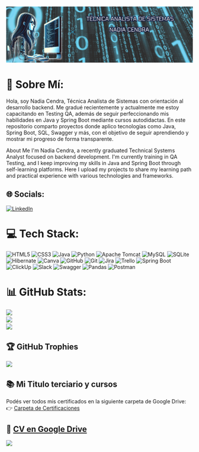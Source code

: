![](https://github.com/cendra-n/cendra-n/blob/main/Banner%20para%20Linkedin%20Analista%20Sistemas%20Moderno%20Negro.png?raw=true)

# 💫 Sobre Mí:
Hola, soy Nadia Cendra, Técnica Analista de Sistemas con orientación al desarrollo backend. Me gradué recientemente y actualmente me estoy capacitando en Testing QA, además de seguir perfeccionando mis habilidades en Java y Spring Boot mediante cursos autodidactas.
En este repositorio comparto proyectos donde aplico tecnologías como Java, Spring Boot, SQL, Swagger y más, con el objetivo de seguir aprendiendo y mostrar mi progreso de forma transparente.

About Me
I'm Nadia Cendra, a recently graduated Technical Systems Analyst focused on backend development. I'm currently training in QA Testing, and I keep improving my skills in Java and Spring Boot through self-learning platforms.
Here I upload my projects to share my learning path and practical experience with various technologies and frameworks.


## 🌐 Socials:
[![LinkedIn](https://img.shields.io/badge/LinkedIn-%230077B5.svg?logo=linkedin&logoColor=white)](https://www.linkedin.com/in/nadia-cendra-207)
 

# 💻 Tech Stack:
![HTML5](https://img.shields.io/badge/html5-%23E34F26.svg?style=for-the-badge&logo=html5&logoColor=white) ![CSS3](https://img.shields.io/badge/css3-%231572B6.svg?style=for-the-badge&logo=css3&logoColor=white) ![Java](https://img.shields.io/badge/java-%23ED8B00.svg?style=for-the-badge&logo=openjdk&logoColor=white) ![Python](https://img.shields.io/badge/python-3670A0?style=for-the-badge&logo=python&logoColor=ffdd54) ![Apache Tomcat](https://img.shields.io/badge/apache%20tomcat-%23F8DC75.svg?style=for-the-badge&logo=apache-tomcat&logoColor=black) ![MySQL](https://img.shields.io/badge/mysql-4479A1.svg?style=for-the-badge&logo=mysql&logoColor=white) ![SQLite](https://img.shields.io/badge/sqlite-%2307405e.svg?style=for-the-badge&logo=sqlite&logoColor=white) ![Hibernate](https://img.shields.io/badge/Hibernate-59666C?style=for-the-badge&logo=Hibernate&logoColor=white) ![Canva](https://img.shields.io/badge/Canva-%2300C4CC.svg?style=for-the-badge&logo=Canva&logoColor=white) ![GitHub](https://img.shields.io/badge/github-%23121011.svg?style=for-the-badge&logo=github&logoColor=white) ![Git](https://img.shields.io/badge/git-%23F05033.svg?style=for-the-badge&logo=git&logoColor=white) ![Jira](https://img.shields.io/badge/jira-%230A0FFF.svg?style=for-the-badge&logo=jira&logoColor=white) ![Trello](https://img.shields.io/badge/Trello-%23026AA7.svg?style=for-the-badge&logo=Trello&logoColor=white) ![Spring Boot](https://img.shields.io/badge/spring--boot-6DB33F?style=for-the-badge&logo=springboot&logoColor=white) ![ClickUp](https://img.shields.io/badge/ClickUp-%237B68EE.svg?style=for-the-badge&logo=ClickUp&logoColor=white) ![Slack](https://img.shields.io/badge/Slack-4A154B?style=for-the-badge&logo=slack&logoColor=white) ![Swagger](https://img.shields.io/badge/Swagger-%23Clojure.svg?style=for-the-badge&logo=swagger&logoColor=white) ![Pandas](https://img.shields.io/badge/Pandas-150458?style=for-the-badge&logo=pandas&logoColor=white) ![Postman](https://img.shields.io/badge/Postman-FF6C37?style=for-the-badge&logo=postman&logoColor=white)
# 📊 GitHub Stats:
![](https://github-readme-stats.vercel.app/api?username=cendra-n&theme=radical&hide_border=false&include_all_commits=false&count_private=false)<br/>
![](https://github-readme-streak-stats.herokuapp.com/?user=cendra-n&theme=radical&hide_border=false)<br/>
![](https://github-readme-stats.vercel.app/api/top-langs/?username=cendra-n&theme=radical&hide_border=false&include_all_commits=false&count_private=false&layout=compact)

## 🏆 GitHub Trophies
![](https://github-profile-trophy.vercel.app/?username=cendra-n&theme=radical&no-frame=false&no-bg=true&margin-w=4)

## 📚 Mi Titulo terciario y cursos

Podés ver todos mis certificados en la siguiente carpeta de Google Drive:  
👉 [Carpeta de Certificaciones](https://drive.google.com/drive/folders/19YV_K0FQt9IwQqECtCMI8cry0BMAk34A?usp=sharing)

📁 [CV en Google Drive](https://drive.google.com/file/d/1z9B1TYPggoRlr1gQpl1NUdDW1QqBJHZR/view?usp=sharing)
---
[![](https://visitcount.itsvg.in/api?id=cendra-n&icon=0&color=0)](https://visitcount.itsvg.in)

<!-- Proudly created with GPRM ( https://gprm.itsvg.in ) -->
